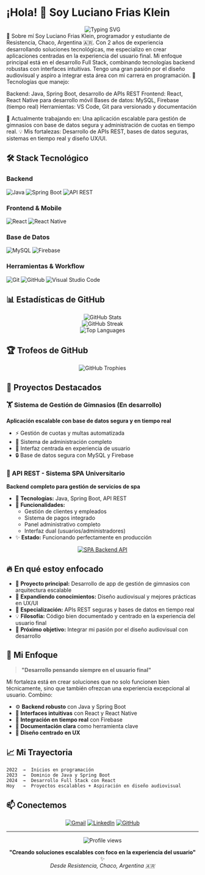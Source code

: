 # ¡Hola! 👋 Soy Luciano Frias Klein

<div align="center">
  <img src="https://readme-typing-svg.herokuapp.com?font=Fira+Code&size=22&duration=3000&pause=1000&color=00D4AA&center=true&vCenter=true&width=500&lines=Programador+%26+Estudiante;Desarrollador+Full+Stack;Enfocado+en+experiencia+de+usuario;2+a%C3%B1os+creando+soluciones;Resistencia%2C+Chaco%2C+Argentina" alt="Typing SVG" />
</div>
🚀 Sobre mí
Soy Luciano Frias Klein, programador y estudiante de Resistencia, Chaco, Argentina 🇦🇷. Con 2 años de experiencia desarrollando soluciones tecnológicas, me especializo en crear aplicaciones centradas en la experiencia del usuario final.
Mi enfoque principal está en el desarrollo Full Stack, combinando tecnologías backend robustas con interfaces intuitivas. Tengo una gran pasión por el diseño audiovisual y aspiro a integrar esta área con mi carrera en programación.
🔧 Tecnologías que manejo:

Backend: Java, Spring Boot, desarrollo de APIs REST
Frontend: React, React Native para desarrollo móvil
Bases de datos: MySQL, Firebase (tiempo real)
Herramientas: VS Code, Git para versionado y documentación

🎯 Actualmente trabajando en: Una aplicación escalable para gestión de gimnasios con base de datos segura y administración de cuotas en tiempo real.
💡 Mis fortalezas: Desarrollo de APIs REST, bases de datos seguras, sistemas en tiempo real y diseño UX/UI.

## 🛠️ Stack Tecnológico

### Backend
![Java](https://img.shields.io/badge/java-%23ED8B00.svg?style=for-the-badge&logo=openjdk&logoColor=white)
![Spring Boot](https://img.shields.io/badge/spring%20boot-%236DB33F.svg?style=for-the-badge&logo=spring&logoColor=white)
![API REST](https://img.shields.io/badge/REST-02569B?style=for-the-badge&logo=rest&logoColor=white)

### Frontend & Mobile
![React](https://img.shields.io/badge/react-%2320232a.svg?style=for-the-badge&logo=react&logoColor=%2361DAFB)
![React Native](https://img.shields.io/badge/react_native-%2320232a.svg?style=for-the-badge&logo=react&logoColor=%2361DAFB)

### Base de Datos
![MySQL](https://img.shields.io/badge/mysql-%2300f.svg?style=for-the-badge&logo=mysql&logoColor=white)
![Firebase](https://img.shields.io/badge/firebase-%23039BE5.svg?style=for-the-badge&logo=firebase)

### Herramientas & Workflow
![Git](https://img.shields.io/badge/git-%23F05033.svg?style=for-the-badge&logo=git&logoColor=white)
![GitHub](https://img.shields.io/badge/github-%23121011.svg?style=for-the-badge&logo=github&logoColor=white)
![Visual Studio Code](https://img.shields.io/badge/Visual%20Studio%20Code-0078d4.svg?style=for-the-badge&logo=visual-studio-code&logoColor=white)

## 📊 Estadísticas de GitHub

<div align="center">
  <img src="https://github-readme-stats.vercel.app/api?username=lucianofkk&theme=tokyonight&hide_border=false&include_all_commits=true&count_private=false" alt="GitHub Stats" />
  <br/>
  <img src="https://github-readme-streak-stats.herokuapp.com/?user=lucianofkk&theme=tokyonight&hide_border=false" alt="GitHub Streak" />
  <br/>
  <img src="https://github-readme-stats.vercel.app/api/top-langs/?username=lucianofkk&theme=tokyonight&hide_border=false&include_all_commits=true&count_private=false&layout=compact" alt="Top Languages" />
</div>

## 🏆 Trofeos de GitHub
<div align="center">
  <img src="https://github-profile-trophy.vercel.app/?username=lucianofkk&theme=tokyonight&no-frame=false&no-bg=false&margin-w=4" alt="GitHub Trophies" />
</div>

## 🌟 Proyectos Destacados

### 🏋️ Sistema de Gestión de Gimnasios (En desarrollo)
**Aplicación escalable con base de datos segura y en tiempo real**
- ⚡ Gestión de cuotas y multas automatizada
- 👥 Sistema de administración completo
- 📱 Interfaz centrada en experiencia de usuario
- 🔒 Base de datos segura con MySQL y Firebase

### 🏨 API REST - Sistema SPA Universitario
**Backend completo para gestión de servicios de spa**
- 🔧 **Tecnologías:** Java, Spring Boot, API REST
- 💼 **Funcionalidades:** 
  - Gestión de clientes y empleados
  - Sistema de pagos integrado
  - Panel administrativo completo
  - Interfaz dual (usuarios/administradores)
- ✨ **Estado:** Funcionando perfectamente en producción

<div align="center">
  <a href="https://github.com/lucianofkk/spa-backend">
    <img src="https://github-readme-stats.vercel.app/api/pin/?username=lucianofkk&repo=spa-backend&theme=tokyonight" alt="SPA Backend API" />
  </a>
</div>

## 🔥 En qué estoy enfocado

- 🔭 **Proyecto principal:** Desarrollo de app de gestión de gimnasios con arquitectura escalable
- 🌱 **Expandiendo conocimientos:** Diseño audiovisual y mejores prácticas en UX/UI
- 🎯 **Especialización:** APIs REST seguras y bases de datos en tiempo real
- 💡 **Filosofía:** Código bien documentado y centrado en la experiencia del usuario final
- 🚀 **Próximo objetivo:** Integrar mi pasión por el diseño audiovisual con desarrollo

## 🎨 Mi Enfoque

> **"Desarrollo pensando siempre en el usuario final"**

Mi fortaleza está en crear soluciones que no solo funcionen bien técnicamente, sino que también ofrezcan una experiencia excepcional al usuario. Combino:

- ⚙️ **Backend robusto** con Java y Spring Boot
- 📱 **Interfaces intuitivas** con React y React Native  
- 🔄 **Integración en tiempo real** con Firebase
- 📝 **Documentación clara** como herramienta clave
- 🎨 **Diseño centrado en UX** 

## 📈 Mi Trayectoria

```
2022  →  Inicios en programación
2023  →  Dominio de Java y Spring Boot
2024  →  Desarrollo Full Stack con React
Hoy   →  Proyectos escalables + Aspiración en diseño audiovisual
```

## 📫 Conectemos

<div align="center">

[![Gmail](https://img.shields.io/badge/Gmail-D14836?style=for-the-badge&logo=gmail&logoColor=white)](mailto:lucianofk@gmail.com)
[![LinkedIn](https://img.shields.io/badge/LinkedIn-%230077B5.svg?style=for-the-badge&logo=linkedin&logoColor=white)](https://linkedin.com/in/luciano-frias-klein)
[![GitHub](https://img.shields.io/badge/GitHub-181717?style=for-the-badge&logo=github&logoColor=white)](https://github.com/lucianofkk)

</div>

---

<div align="center">
  <img src="https://komarev.com/ghpvc/?username=lucianofkk&label=Visitas%20al%20perfil&color=0e75b6&style=flat" alt="Profile views" />
</div>

<div align="center">
  
**"Creando soluciones escalables con foco en la experiencia del usuario"** ✨  
*Desde Resistencia, Chaco, Argentina 🇦🇷*

</div>
